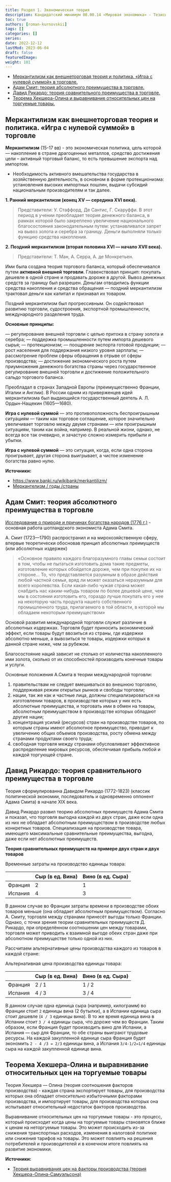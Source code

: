 ```yaml
---
title: Раздел 1. Экономическая теория
description: Кандидатский минимум 08.00.14 «Мировая экономика» - Тезисы ответов
toc: true
authors: [roman-kurnovskii]
tags: []
categories: []
series:
date: 2022-12-12
lastMod: 2023-06-04
draft: false
featuredImage:
weight: 101
---
```



- [Меркантилизм как внешнеторговая теория и политика. «Игра с нулевой суммой» в торговле.](#меркантилизм-как-внешнеторговая-теория-и-политика-игра-с-нулевой-суммой-в-торговле)
- [Адам Смит: теория абсолютного преимущества в торговле.](#адам-смит-теория-абсолютного-преимущества-в-торговле)
- [Давид Рикардо: теория сравнительного преимущества в торговле.](#давид-рикардо-теория-сравнительного-преимущества-в-торговле)
- [Теорема Хекшера-Олина и выравнивание относительных цен на торгуемые товары.](#теорема-хекшера-олина-и-выравнивание-относительных-цен-на-торгуемые-товары)

## Меркантилизм как внешнеторговая теория и политика. «Игра с нулевой суммой» в торговле

**Меркантилизм** (15-17 вв) - это экономическая политика, цель которой — накопление в стране драгоценных металлов, средство достижения цели – активный торговый баланс, то есть превышение экспорта над импортом.

- Необходимость активного вмешательства государства в хозяйственную деятельность, в основном в форме протекционизма: установления высоких импортных пошлин, выдачи субсидий национальным производителям и так далее.

**1. Ранний меркантилизм (конец XV — середина XVI века).**

> Представители: У. Стаффорд, Де Сантис, Г. Скаруффи.
В этот период в учении преобладает теория денежного баланса, в рамках которой было закреплено увеличение национального благосостояния законодательным путем: устанавливался запрет на вывоз золота и серебра за границу. Деньги выполняли только функцию средства накопления.

**2. Поздний меркантилизм (вторая половина XVI — начало XVII века).**

> Представители: Т. Ман, А. Серра, А. де Монкретьен.

Ими была создана теория торгового баланса, который обеспечивался путем **активной внешней торговли**. Главенствовал принцип: покупать дешевле в одной стране и продавать дороже в другой. Вывоз денежных средств за границу был разрешен. Деньгам отводились функции средства накопления и средства обращения — поздний меркантилизм трактовал деньги как капитал и признавал их товаром.

Поздний меркантилизм был прогрессивным. Он содействовал развитию торговли, судостроения, экспортной промышленности, международного разделения труда.

**Основные принципы:**

— регулирование внешней торговли с целью притока в страну золота и серебра;
— поддержка промышленности путем импорта дешевого сырья;
— протекционизм;
— поощрение экспорта готовой продукции;
— рост населения для поддержания низкого уровня зарплаты;
— рассмотрение проблем сферы обращения в отрыве от сферы производства;
— достижение экономического роста путем приумножения денежного богатства страны через государственное регулирование внешней торговли и достижение положительного сальдо торгового баланса.

Преобладал в странах Западной Европы (преимущественно Франции, Италии и Англии). В России одним из приверженцев идей меркантилизма был выдающийся государственный деятель А. Л. Ордын-Нащекин (1605—1680).

**Игра с нулевой суммой** — это противоположность беспроигрышным ситуациям — таким как торговое соглашение, которое значительно увеличивает торговлю между двумя странами — или проигрышным ситуациям, таким как война, например. В реальной жизни, однако, не всегда все так очевидно, и зачастую сложно измерить прибыли и убытки.

**Игра с нулевой суммой** — это ситуация, когда, если одна сторона проигрывает, другая сторона выигрывает, а чистое изменение богатства равно нулю.

**Источники:**

- <https://www.banki.ru/wikibank/merkantilizm/>
- [Меркантелизм / годы /страны](https://www.booksite.ru/fulltext/mys/lye/cjn/omik/14.htm)

## Адам Смит: теория абсолютного преимущества в торговле

[Исследование о природе и причинах богатства народов (1776 г.)](http://flibusta.is/b/147110/read) - основная работа шотландского экономиста Адама Смита.

А. Смит (1723—1790) распространил и на мирохозяйственную сферу, впервые теоретически обосновав принцип абсолютных преимуществ (или абсолютных издержек)

> «Основное правило каждого благоразумного главы семьи состоит в том, чтобы не пытаться изготовить дома такие предметы, изготовление которых обойдется дороже, чем при покупке их на стороне... То, что представляется разумным в образе действия любой частной семьи, вряд ли может оказаться неразумным для всего королевства. Если какая-либо чужая страна может снабдить нас каким-нибудь товаром по более дешевой цене, чем мы в состоянии изготовить его, гораздо лучше покупать его у нее на некоторую часть продукта нашего собственного промышленного труда, прилагаемого в той области, в которой мы обладаем некоторым преимуществом»

Основой развития международной торговли служит различие в абсолютных издержках. Торговля будет приносить экономический эффект, если товары будут ввозиться из страны, где издержки абсолютно меньше, а вывозиться те товары, издержки которых в данной стране ниже, чем за рубежом.

Благосостояние наций зависит не столько от количества накопленного ими золота, сколько от их способностей производить конечные товары и услуги.

Основные положения А.Смита в теории международной торговли:

1. правительствам не следует вмешиваться во внешнюю торговлю, поддерживая режим открытых рынков и свободы торговли;
2. нации, так же как и частные лица, должны специализироваться на изготовлении товаров, в производстве которых у них есть абсолютные преимущества, и торговать ими в обмен на товары, абсолютным преимуществом в производстве которых обладают другие нации;
3. концентрация усилий (ресурсов) стран на производстве товаров, по которым страны имеют абсолютное преимущество, приводит к увеличению общих объемов производства, росту обмена между странами продуктами своего труда;
4. свободная торговля между странами обусловливает эффективное распределение мировых ресурсов, обеспечивая прибыль любой и каждой торгующей стране.

## Давид Рикардо: теория сравнительного преимущества в торговле

Теория сформулированна Давидом Рикардо (1772-1823) (классик политической экономии, последователь и одновременно оппонент Адама Смита) в начале XIX века.

Давид Рикардо развил теорию абсолютных преимуществ Адама Смита и показал, что торговля выгодна каждой из двух стран, даже если одна из них не обладает абсолютным преимуществом в производстве любых конкретных товаров. Специализация на производстве товара, имеющего максимальные сравнительные преимущества, выгодна, даже если нет абсолютных преимуществ.

**Теория сравнительных преимуществ на примере двух стран и двух товаров**

Временные затраты на производство единицы товара:

|         | Сыр (в ед. Вина) | Вино (в ед. Сыра) |
| :-----: | ---------------- | ----------------- |
| Франция | 2                | 1                 |
| Испания | 4                | 3                 |

В данном случае во Франции затраты времени в производстве обоих товаров меньше (она обладает абсолютным преимуществом). Согласно А. Смиту, торговля между странами принесёт выгоды только Франции. Однако, с точки зрения теории сравнительных преимуществ Д. Рикардо, при определённом соотношении цен между товарами, торговля может приводить к взаимной выгоде обеих стран даже при абсолютном преимуществе только одной из них.

Рассчитаем альтернативные цены производства каждого из товаров в каждой стране:

Альтернативная цена производства единицы товара:

|         | Сыр (в ед. Вина) | Вино (в ед. Сыра) |
| :-----: | ---------------- | ----------------- |
| Франция | 2 / 1            | 1 / 2             |
| Испания | 4 / 3            | 3 / 4             |

В данном случае одна единица сыра (например, килограмм) во Франции стоит `2` единицы вина (2 бутылки), а в Испании единица сыра стоит дешевле (`4 / 3` единицы вина). В то же время единица вина в Испании стоит `3 / 4` единицы сыра, что дороже чем во Франции. Таким образом, если Франция будет производить вино для Испании, а Испания — сыр для Франции, то обе страны выиграют трудовые ресурсы. На каждой закупленной единице сыра Франция будет экономить `2 - 4 /3 = 2/3` единицы вина, а Испания `3/4-1/2=1/4` единицы сыра на каждой закупленной единице вина.

## Теорема Хекшера-Олина и выравнивание относительных цен на торгуемые товары

Теория Хекшера — Олина (теория соотношения факторов производства) - каждая страна экспортирует товары, для производства которых она обладает относительно избыточными факторами производства, и импортирует товары, для производства которых она испытывает относительный недостаток факторов производства.

Выравнивание относительных цен на торгуемые товары - это процесс, который происходит когда цены на торгуемые товары становятся ближе к ценам на неторгуемые товары. Это может происходить из-за снижения транспортных расходов, изменения в налоговой политике или снижения тарифов на товары. Это может повлиять на решения потребителей и производителей и в конечном итоге повлиять на развитие экономики.

**Источники:**

- [Теория выравнивания цен на факторы производства (теория Хекшера-Олина-Самуэльсона)](https://studfile.net/preview/9266193/page:7/)
